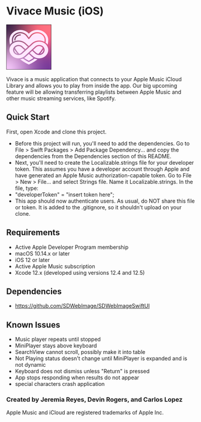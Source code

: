 # Vivace Music (iOS) 
![Vivace Music icon](Vivace/Assets.xcassets/AppIcon.appiconset/120-1.png)


Vivace is a music application that connects to your Apple Music iCloud Library and allows you to play from inside the app. 
Our big upcoming feature will be allowing transferring playlists between Apple Music and other music streaming services, like Spotify.

## Quick Start

First, open Xcode and clone this project. 
* Before this project will run, you'll need to add the dependencies. Go to File > Swift Packages > Add Package Dependency... and copy the dependencies from the Dependencies section of this README. 
* Next, you'll need to create the Localizable.strings file for your developer token. This assumes you have a developer account through Apple and have generated an Apple Music authorization-capable token. Go to File > New > File... and select Strings file. Name it Localizable.strings. In the file, type:
* "developerToken" = "insert token here";
* This app should now authenticate users. As usual, do NOT share this file or token. It is added to the .gitignore, so it shouldn't upload on your clone.

## Requirements

* Active Apple Developer Program membership
* macOS 10.14.x or later
* iOS 12 or later
* Active Apple Music subscription
* Xcode 12.x (developed using versions 12.4 and 12.5)

## Dependencies
* https://github.com/SDWebImage/SDWebImageSwiftUI

## Known Issues

* Music player repeats until stopped
* MiniPlayer stays above keyboard
* SearchView cannot scroll, possibly make it into table
* Not Playing status doesn't change until MiniPlayer is expanded and is not dynamic
* Keyboard does not dismiss unless "Return" is pressed
* App stops responding when results do not appear
* special characters crash application


### Created by Jeremia Reyes, Devin Rogers, and Carlos Lopez

Apple Music and iCloud are registered trademarks of Apple Inc.
